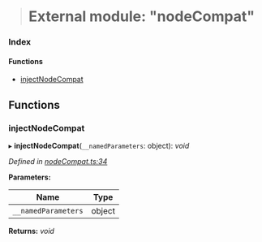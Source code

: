 > # External module: "nodeCompat"

### Index

#### Functions

* [injectNodeCompat](_nodecompat_.md#injectnodecompat)

## Functions

###  injectNodeCompat

▸ **injectNodeCompat**(`__namedParameters`: object): *void*

*Defined in [nodeCompat.ts:34](https://github.com/polkadot-js/api/blob/6e42db3/packages/api/src/nodeCompat.ts#L34)*

**Parameters:**

Name | Type |
------ | ------ |
`__namedParameters` | object |

**Returns:** *void*